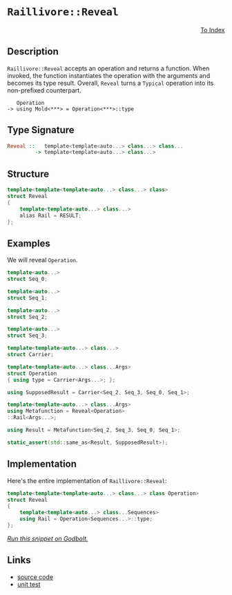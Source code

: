 <!-- Copyright 2024 Feng Mofan
SPDX-License-Identifier: Apache-2.0 -->

# `Raillivore::Reveal`

<p style='text-align: right;'><a href="../../../facilities/metafunctions.md#raillivore-reveal">To Index</a></p>

## Description

`Raillivore::Reveal` accepts an operation and returns a function.
When invoked, the function instantiates the operation with the arguments and becomes its type result.
Overall, `Reveal` turns a `Typical` operation into its non-prefixed counterpart.

<pre><code>   Operation
-> using Mold&lt;***&gt; = Operation&lt;***&gt;::type</code></pre>

## Type Signature

```Haskell
Reveal ::   template<template<auto...> class...> class... 
         -> template<template<auto...> class...>
```

## Structure

```C++
template<template<template<auto...> class...> class>
struct Reveal
{
    template<template<auto...> class...>
    alias Rail = RESULT;
};
```

## Examples

We will reveal `Operation`.

```C++
template<auto...>
struct Seq_0;

template<auto...>
struct Seq_1;

template<auto...>
struct Seq_2;

template<auto...>
struct Seq_3;

template<template<auto...> class...>
struct Carrier;

template<template<auto...> class...Args>
struct Operation
{ using type = Carrier<Args...>; };

using SupposedResult = Carrier<Seq_2, Seq_3, Seq_0, Seq_1>;

template<template<auto...> class...Args>
using Metafunction = Reveal<Operation>
::Rail<Args...>;

using Result = Metafunction<Seq_2, Seq_3, Seq_0, Seq_1>;

static_assert(std::same_as<Result, SupposedResult>);
```

## Implementation

Here's the entire implementation of `Raillivore::Reveal`:

```C++
template<template<template<auto...> class...> class Operation>
struct Reveal
{
    template<template<auto...> class...Sequences>
    using Rail = Operation<Sequences...>::type;
};
```

[*Run this snippet on Godbolt.*](https://godbolt.org/#z:OYLghAFBqd5QCxAYwPYBMCmBRdBLAF1QCcAaPECAMzwBtMA7AQwFtMQByARg9KtQYEAysib0QXACx8BBAKoBnTAAUAHpwAMvAFYTStJg1DIApACYAQuYukl9ZATwDKjdAGFUtAK4sGEgKykrgAyeAyYAHI%2BAEaYxCCBAA6oCoRODB7evgGkyamOAqHhUSyx8YF2mA7pQgRMxASZPn5cFZj2BQy19QRFkTFxCbZ1DU3ZrcM9fSVlCQCUtqhexMjsHASYLIkGGyYAzG4bWzuY%2B4eb20y7B0xeRAB0j/vYANTIBgoKj/fPbx8KLwA8ok4ld0s8TBoAIIKAjELwOF4AJUwADdMGJIVCTAB2KzQl6El5HS7Xc7HK6nG53VDfX7vJifb5CTAARy8jFWCghBKJXlSRmRTDoL32ABEgSDiGCBGcWezOZgvk89tgQCACABPEH7fHYnFi3VYrEAegAVBbLVaTabLQAVbBCO2Wm3Q81Wj2u7HQ8x7MLvLxYUUHNAMVaJAjc1XG6Ekk5nW4PFXYLGw%2BGI%2BUAfQ0Rp9sYu8epSZ%2B0ehaYRBBeWa4ue9ULjlITNLppZhcIrVbZmbMtaxDbJidpydT7YzXb2vfzFLJ/apbkHLdeDKZw7Lo8rygQhiILEn9YLjYOs6bxfp/2%2BUOIwCjKbX6crwNBnWNeJe/LCwGJ2swwYlm%2B3qC7gcl7Xouuqigae7voKQheIkeSYOgKIKF4tCVuKLz/oIgFyl2ZikJ2rKZnsBFZhopFdjW0Z7HqfYHjO9FzguyZ/Iyyr3CBN5YtBn4ALKYHUVBeGGnS/siaIYrQZyPtKz6tuqSLClJwFXuxEI0TGUI8eJKFoWJ/GCcJ1SygcWb4YRxEUUR5EWVRKYaXmbZgsgmZsXEBAQLC6DqgorCYK5UZuMhqEEKRcEIUhSohc8cy6hwCy0Jw/i8H43C8KgnBuNY1gvAoSwrD%2Bvo8KQBCaPFCwANYJJI9waJIXA4nsGj%2BBoZgAGxtWYAAcXX6Jwki8CwEgaORqVaKQGUcLwCggORpUcFoCxwLAMCICASwEIkdzkJQaBbHQcQRH5nCqF1bUALRtZILzAMgyAvFI9xmLwiGECQeDeVwMiCCIYjsFI33yEoahlaQuhfQA7tKiScDwCVJSloOTYCdxbZWqBUC8p0XVdN13Q9NVmC8EAePt9DEKKZh7Fwcy8PNi2kBASB7YkB1kBQEAs2zIDAFI%2BE0GhcQzRA0Sg9EYT1JqsO8OLzDEJqgLRNoVTzcVe1sIIgIMLQUsLbwWDRF4wDzrQtAzWlpBYCwhjAOIeuW3gxAq3g6Lm%2BNmCqFUdxrMVYQbIl9u0Hg0TSvLHhYKDcJ4ENFvosQ0QpJgYqbDbQdGGVCxUAY14AGp4JgEOPqlxX8D9ojiADpdAyo6j2%2BD%2Bg2yg2WWPowczZACyoBG6Tm%2BdXniqYljWGY42oHHxAfUq8ALJUxl%2BBArhjC0QQMOg0wDPEX15GkAhL3o2%2BdOvpSDF9s%2BdN0oyeM0ehnzUIy9GE/TH5vkyX1ky%2BwlMj8zCfM/5asEh4YcGSqQMa6VOBYzOpda6t17qPSJhAXAb0KZFVpiVDOCwEAYiwPECAlUQCSD2PcAAnHsHEkg6pmEkG1Ea/g2rEL6hwAapAhrU3uG1LgbUurEK6pw/w9V/CkLaqApGnBpqzXQXrJaq0mbrVRttDmXNyZHTYJweoLBUQ4nOkwVigouDEPuFwWqL18BEAnp9QGv0K7SCrooGuoNdD4ShkwGGaUgEgLARNTgKNNp3BeBjF46jNHaN0Z%2BfRhjarE1JqzcmlM9hmDQfTeKjNmaARiXEHanM0ncyCVohkRh9FcHIgLDYxBhai3trLSW0tSBVPlorZWDganq0YAQLWOtQYGyNibM2NSrapzWONfATtqiu1Bh7L2Gwal%2B3aKDIOIdJbh0GXTCeMdipxwTkoZO1sjBp1AFIvg2cFB5wLkXGpVcrH/RsbIOxIM64gHwgYdOg8rAt3me3PBE1u4CF7v3PYYoXnD1HuPSeHyZ7tGds4Beq895fRCN/De%2B8Ug7wyFfcYuRkWHwRc/G%2BEK54X0aGij%2BeLz73yPrMU%2B99YWvwfsURFNNFjLAAQygOHjREcECcQDRWidH5LCQYoxGhiZILMXEmmdMMGkCwUwHBlAgHMNYQYuqOJBE4kapIKhV0vqeMmuIuaGdGYyKQBtNGmSlGHWOhwdRuMWAKFRPdVE4STiwhMcgj6egLnlyuYDW5tdxq6BIs41xcNGFsvtsjeR6NMbWuura%2B1LxHUGOdZWEm2TYm%2Bj2Ikg1sjzXs12mmwY9r4KZkTZmZNrkuVXT4HQUp5SxYS3ljUupCslYq2aYBDWbTta6yGZgQ2xsxC9Itv03ZyyHYjMcGM%2B2EzkDe2mYIWZgdg6h01EsyOqyakbMTts1OH4DVZyYLnfOhcQTF14J6v6EhrmCF9Q4kAJEnnGGbjYd508vmdHNiaLyTch6WBHulEFWAwW2BJekFwMKiV6HhXSnFW9MXpGpQfdI5KT4gY6HfHo1Lb4CAJShl%2Bn837X0pV/GDFK/5Mv%2Bu4xG4aIExpeHGh1TrKSwmFaYkgYqs1SMwdgwYnyA4KoeQYvYex/AtXqiNYTOIuEiJo1NWwEiklzHwZIfwJD/BdXasQyQxDGpkK4A%2BzgexqOjzEZIxaQDnoyZM3JxTCw46pGcJIIAA%3D%3D)

## Links

- [source code](../../../../conceptrodon/raillivore/reveal.hpp)
- [unit test](../../../../tests/unit/metafunctions/raillivore/reveal.test.hpp)
